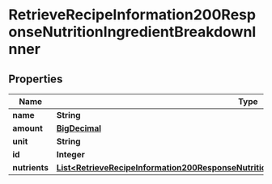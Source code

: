 

# RetrieveRecipeInformation200ResponseNutritionIngredientBreakdownInner

## Properties

Name | Type | Description | Notes
------------ | ------------- | ------------- | -------------
**name** | **String** |  |  [optional]
**amount** | [**BigDecimal**](BigDecimal.md) |  |  [optional]
**unit** | **String** |  |  [optional]
**id** | **Integer** |  |  [optional]
**nutrients** | [**List&lt;RetrieveRecipeInformation200ResponseNutritionIngredientBreakdownInnerNutrientsInner&gt;**](RetrieveRecipeInformation200ResponseNutritionIngredientBreakdownInnerNutrientsInner.md) |  |  [optional]




